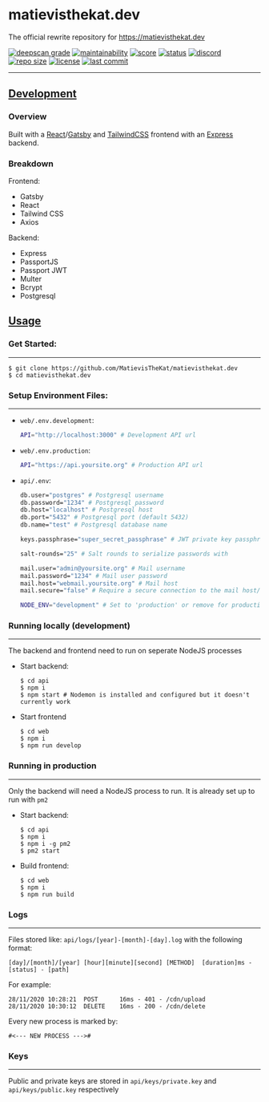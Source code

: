 # matievisthekat.dev

The official rewrite repository for https://matievisthekat.dev

[![deepscan grade](https://deepscan.io/api/teams/10306/projects/14493/branches/271293/badge/grade.svg)](https://deepscan.io/dashboard#view=project&tid=10306&pid=14493&bid=271293)
[![maintainability](https://api.codeclimate.com/v1/badges/ec039f04ab374f4e114d/maintainability)](https://codeclimate.com/github/MatievisTheKat/matievisthekat.dev/maintainability)
[![score](https://www.code-inspector.com/project/15527/score/svg)](https://frontend.code-inspector.com/project/15527)
[![status](https://www.code-inspector.com/project/15527/status/svg)](https://frontend.code-inspector.com/project/15527)
[![discord](https://img.shields.io/discord/673605613456195584)](https://discord.gg/t65hRpd)
[![repo size](https://img.shields.io/github/repo-size/matievisthekat/matievisthekat.dev)](https://shields.io)
[![license](https://img.shields.io/github/license/MatievisTheKat/matievisthekat.dev)](https://shields.io)
[![last commit](https://img.shields.io/github/last-commit/MatievisTheKat/matievisthekat.dev)](https://shields.io)

---

## <ins>Development</ins>

### Overview

Built with a [React](https://github.com/facebook/react)/[Gatsby](https://github.com/gatsbyjs/gatsby) and [TailwindCSS](https://github.com/tailwindlabs/tailwindcss) frontend with an [Express](https://github.com/expressjs/express) backend.

### Breakdown

Frontend:

- Gatsby
- React
- Tailwind CSS
- Axios

Backend:

- Express
- PassportJS
- Passport JWT
- Multer
- Bcrypt
- Postgresql

## <ins>Usage</ins>

### Get Started:

---

```console
$ git clone https://github.com/MatievisTheKat/matievisthekat.dev
$ cd matievisthekat.dev
```

### Setup Environment Files:

---

- `web/.env.development`:
  ```bash
  API="http://localhost:3000" # Development API url
  ```
- `web/.env.production`:
  ```bash
  API="https://api.yoursite.org" # Production API url
  ```
- `api/.env`:

  ```bash
  db.user="postgres" # Postgresql username
  db.password="1234" # Postgresql password
  db.host="localhost" # Postgresql host
  db.port="5432" # Postgresql port (default 5432)
  db.name="test" # Postgresql database name

  keys.passphrase="super_secret_passphrase" # JWT private key passphrase

  salt-rounds="25" # Salt rounds to serialize passwords with

  mail.user="admin@yoursite.org" # Mail username
  mail.password="1234" # Mail user password
  mail.host="webmail.yoursite.org" # Mail host
  mail.secure="false" # Require a secure connection to the mail host/server

  NODE_ENV="development" # Set to 'production' or remove for production mode
  ```

### Running locally (development)

---

The backend and frontend need to run on seperate NodeJS processes

- Start backend:

  ```console
  $ cd api
  $ npm i
  $ npm start # Nodemon is installed and configured but it doesn't currently work
  ```

- Start frontend
  ```console
  $ cd web
  $ npm i
  $ npm run develop
  ```

### Running in production

---

Only the backend will need a NodeJS process to run. It is already set up to run with `pm2`

- Start backend:

  ```console
  $ cd api
  $ npm i
  $ npm i -g pm2
  $ pm2 start
  ```

- Build frontend:
  ```console
  $ cd web
  $ npm i
  $ npm run build
  ```

### Logs

---

Files stored like: `api/logs/[year]-[month]-[day].log` with the following format:

```log
[day]/[month]/[year] [hour][minute][second] [METHOD]  [duration]ms - [status] - [path]
```

For example:

```log
28/11/2020 10:28:21  POST      16ms - 401 - /cdn/upload
28/11/2020 10:30:12  DELETE    16ms - 200 - /cdn/delete
```

Every new process is marked by:

```log
#<--- NEW PROCESS --->#
```

### Keys

---

Public and private keys are stored in `api/keys/private.key` and `api/keys/public.key` respectively
